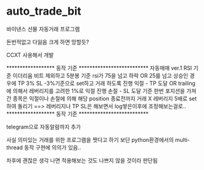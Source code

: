 # auto_trade_bit

바이낸스 선물 자동거래 프로그램

돈번적없고 다잃음 크게 하면 망할듯?

CCXT 사용해서 개발 

****************** 동작 기준 **************************
 자동매매 ver.1 RSI 기준
 이더리움 비트 제외하고 5분봉 기준 rsi가 75을 넘고 하락 OR 25를 넘고 상승인 경우에 TP 3% SL -3%기준으로 set하고 거래 하도록 진행
 익절 - TP 도달 OR trailing에 의해서 레버리지를 고려한 1%로 익절 진행
 손절 - SL 도달 기준
 한번 포지션을 가져간 종목은 익절이나 손절에 의해 해당 position 종료전까지 거래 X
 레버리지 5배로 set하여 돌리기 ==> 레버리지나 TP SL은 해보면서 log쌓은이후에 조정해보는걸로..
 ****************** 동작 기준 **************************
 
 telegram으로 자동알람까지 추가
 
 사실 의미있는 거래를 위한 프로그램을 짯다고 하기 보단 python환경에서의 multi-thread 동작 구현에 의의가 있음..
 
 차후에 괜찮은 생각 나면 적용해보는 것도 나쁘지 않을 것이라 판단됨 

